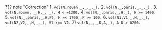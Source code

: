 ??? note "Correction"
    1. `vol(N,rouen,_,_,_,_).`
    2. `vol(N,_,paris,_,_,_).`
    3. `vol(N,rouen, _,H,_, _), H < =1200.`
    4. `vol(N,_,paris,_,H,_), H >= 1400.`
    5. `vol(N,_,paris,_,H,P), H =< 1700, P >= 100.`
    6. `vol(N1,V1,_,H,_,_), vol(N2,V2,_,H,_,_), V1 \== V2.`
    7) `vol(N,_,_,D,A,_), A-D > 0200.`